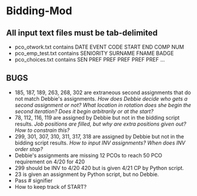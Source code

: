 Bidding-Mod
==========================
All input text files must be tab-delimited
--------------------------
- pco_otwork.txt contains DATE EVENT CODE START END COMP NUM
- pco_emp_test.txt contains SENIORITY SURNAME FNAME BADGE
- pco_choices.txt contains SEN PREF PREF PREF PREF PREF ...

BUGS
--------------------------
- 185, 187, 189, 263, 268, 302 are extraneous second assignments that do not match Debbie's assignments.
*How does Debbie decide who gets a second assignment or not? What location in rotation does she begin the second iteration? Does it begin  arbitrarily or at the start?*
- 78, 112, 116, 119 are assigned by Debbie but not in the bidding script results. *Job positions are filled, but why are extra positions given out? How to constrain this?*
- 299, 301, 307, 310, 311, 317, 318 are assigned by Debbie but not in the bidding script results. *How to input INV assignments? When does INV order stop?*
- Debbie's assignments are missing 12 PCOs to reach 50 PCO requirement on 4/20 for 420
- 299 should be INV to 4/20 420 but is given 4/21 CP by Python script.
- 23 is given an assignment by Python script, but no Debbie.
- Pass # signifier
- How to keep track of START? 
